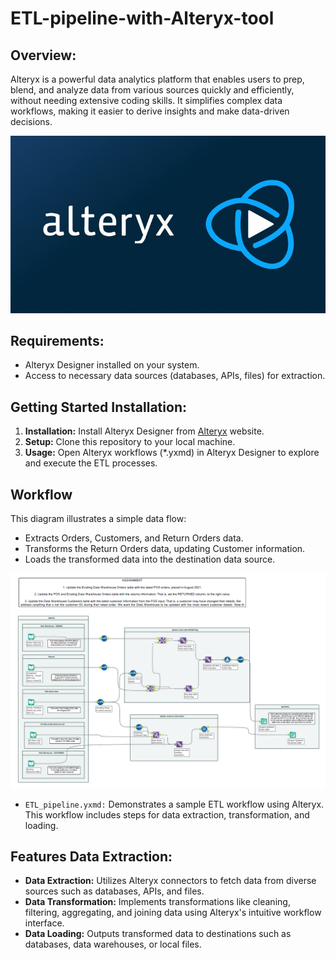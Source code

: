 # ETL-pipeline-with-Alteryx-tool

## Overview:
Alteryx is a powerful data analytics platform that enables users to prep, blend, and analyze data from various sources quickly and efficiently, without needing extensive coding skills. It simplifies complex data workflows, making it easier to derive insights and make data-driven decisions.

![img](static/logo.jpg)



## Requirements:
- Alteryx Designer installed on your system.
- Access to necessary data sources (databases, APIs, files) for extraction.
## Getting Started Installation:
1. **Installation:** Install Alteryx Designer from [Alteryx](https://www.alteryx.com) website.
2. **Setup:** Clone this repository to your local machine.
3. **Usage:** Open Alteryx workflows (*.yxmd) in Alteryx Designer to explore and execute the ETL processes.

## Workflow
This diagram illustrates a simple data flow:
- Extracts Orders, Customers, and Return Orders data.
- Transforms the Return Orders data, updating Customer information.
- Loads the transformed data into the destination data source.

![img](static/title_img.png)
- `ETL_pipeline.yxmd:` Demonstrates a sample ETL workflow using Alteryx. This workflow includes steps for data extraction, transformation, and loading.

## Features Data Extraction:
- **Data Extraction:** Utilizes Alteryx connectors to fetch data from diverse sources such as databases, APIs, and files.
- **Data Transformation:** Implements transformations like cleaning, filtering, aggregating, and joining data using Alteryx's intuitive workflow interface.
- **Data Loading:** Outputs transformed data to destinations such as databases, data warehouses, or local files.



